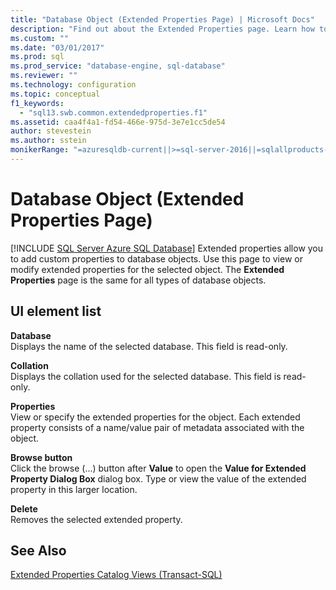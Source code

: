 ```yaml
---
title: "Database Object (Extended Properties Page) | Microsoft Docs"
description: "Find out about the Extended Properties page. Learn how to use this page to add, view, or modify custom properties of database objects."
ms.custom: ""
ms.date: "03/01/2017"
ms.prod: sql
ms.prod_service: "database-engine, sql-database"
ms.reviewer: ""
ms.technology: configuration
ms.topic: conceptual
f1_keywords: 
  - "sql13.swb.common.extendedproperties.f1"
ms.assetid: caa4f4a1-fd54-466e-975d-3e7e1cc5de54
author: stevestein
ms.author: sstein
monikerRange: "=azuresqldb-current||>=sql-server-2016||=sqlallproducts-allversions||>=sql-server-linux-2017||=azuresqldb-mi-current"
---
```

# Database Object (Extended Properties Page)
[!INCLUDE [SQL Server Azure SQL Database](../../includes/applies-to-version/sql-asdb.md)]
  Extended properties allow you to add custom properties to database objects. Use this page to view or modify extended properties for the selected object. The **Extended Properties** page is the same for all types of database objects.  
  
## UI element list  
 **Database**  
 Displays the name of the selected database. This field is read-only.  
  
 **Collation**  
 Displays the collation used for the selected database. This field is read-only.  
  
 **Properties**  
 View or specify the extended properties for the object. Each extended property consists of a name/value pair of metadata associated with the object.  
  
 **Browse button**  
 Click the browse (...) button after **Value** to open the **Value for Extended Property Dialog Box** dialog box. Type or view the value of the extended property in this larger location.  
  
 **Delete**  
 Removes the selected extended property.  
  
## See Also  
 [Extended Properties Catalog Views &#40;Transact-SQL&#41;](../system-catalog-views/catalog-views-transact-sql.md)  
  
